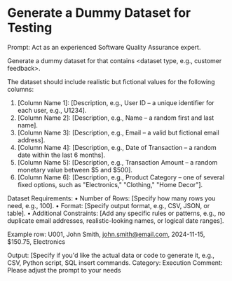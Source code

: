 # Generate a Dummy Dataset for Testing

Prompt: Act as an experienced Software Quality Assurance expert. 

Generate a dummy dataset for <product> that contains <dataset type, e.g., customer feedback>.

The dataset should include realistic but fictional values for the following columns:
1. [Column Name 1]: [Description, e.g., User ID – a unique identifier for each user, e.g., U1234].
2. [Column Name 2]: [Description, e.g., Name – a random first and last name].
3. [Column Name 3]: [Description, e.g., Email – a valid but fictional email address].
4. [Column Name 4]: [Description, e.g., Date of Transaction – a random date within the last 6 months].
5. [Column Name 5]: [Description, e.g., Transaction Amount – a random monetary value between $5 and $500].
6. [Column Name 6]: [Description, e.g., Product Category – one of several fixed options, such as "Electronics," "Clothing," "Home Decor"].

Dataset Requirements:
• Number of Rows: [Specify how many rows you need, e.g., 100].
• Format: [Specify output format, e.g., CSV, JSON, or table].
• Additional Constraints: [Add any specific rules or patterns, e.g., no duplicate email addresses, realistic-looking names, or logical date ranges].

Example row: U001, John Smith, john.smith@email.com, 2024-11-15, $150.75, Electronics

Output:
[Specify if you'd like the actual data or code to generate it, e.g., CSV, Python script, SQL insert commands. 
Category: Execution
Comment: Please adjust the prompt to your needs